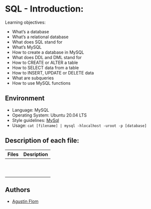 # SQL - Introduction:

Learning objectives:

* What’s a database
* What’s a relational database
* What does SQL stand for
* What’s MySQL
* How to create a database in MySQL
* What does DDL and DML stand for
* How to CREATE or ALTER a table
* How to SELECT data from a table
* How to INSERT, UPDATE or DELETE data
* What are subqueries
* How to use MySQL functions

## Environment

* Language: MySQL
* Operating System: Ubuntu 20.04 LTS
* Style guidelines: [MySql](https://dev.mysql.com/doc/refman/8.0/en/sql-statements.html)
* Usage: ``cat [filename] | mysql -hlocalhost -uroot -p [database]``

## Description of each file:

| Files          |Desription
|:----------------|:-------------------------------:|
| |
| |
| |
| |
| |
| |
| |
| |
| |
| |

## Authors

* [Agustin Flom](https://github.com/agusfl)

